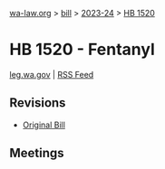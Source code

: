 [wa-law.org](/) > [bill](/bill/) > [2023-24](/bill/2023-24/) > [HB 1520](/bill/2023-24/hb/1520/)

# HB 1520 - Fentanyl
[leg.wa.gov](https://app.leg.wa.gov/billsummary?BillNumber=1520&Year=2023&Initiative=false) | [RSS Feed](./rss.xml)

## Revisions
* [Original Bill](1/)

## Meetings